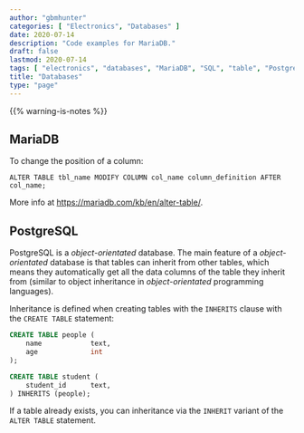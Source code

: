 ```yaml
---
author: "gbmhunter"
categories: [ "Electronics", "Databases" ]
date: 2020-07-14
description: "Code examples for MariaDB."
draft: false
lastmod: 2020-07-14
tags: [ "electronics", "databases", "MariaDB", "SQL", "table", "PostgreSQL", "inheritance", "object-orientated databases" ]
title: "Databases"
type: "page"
---
```


{{% warning-is-notes %}}

## MariaDB

To change the position of a column:

```
ALTER TABLE tbl_name MODIFY COLUMN col_name column_definition AFTER col_name;
```

More info at <https://mariadb.com/kb/en/alter-table/>.

## PostgreSQL

PostgreSQL is a _object-orientated_ database. The main feature of a _object-orientated_ database is that tables can inherit from other tables, which means they automatically get all the data columns of the table they inherit from (similar to object inheritance in _object-orientated_ programming languages).

Inheritance is defined when creating tables with the `INHERITS` clause with the `CREATE TABLE` statement:

```sql
CREATE TABLE people (
    name            text,
    age             int
);

CREATE TABLE student (
    student_id      text,
) INHERITS (people);
```

If a table already exists, you can inheritance via the `INHERIT` variant of the `ALTER TABLE` statement.